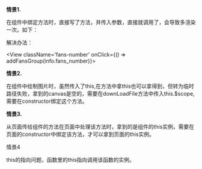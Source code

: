 **情景1.**

在组件中绑定方法时，直接写了方法，并传入参数，直接就调用了，会导致多渲染一次。如下：

<View className='fans-number' onClick={addFansGroup(info.fans_number)}>

解决办法：

<View className='fans-number' onClick={() => addFansGroup(info.fans_number)}>

**情景2.**

在组件中绘制图片时，虽然传入了this,在方法中拿this也可以拿得到，但转为临时路径失败，拿到的canvas是空的，需要在downLoadFile方法中传入this.$scope,需要在constructor绑定这个方法。

**情景3.**

从页面传给组件的方法在页面中处理该方法时，拿到的是组件的this实例，需要在页面的constructor中绑定该方法，才可以拿到页面的this实例。

情景4

this的指向问题，函数里的this指向调用该函数的实例。

